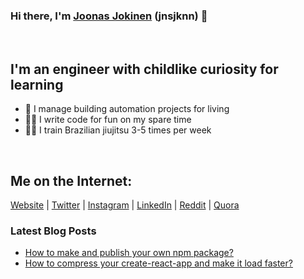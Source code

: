 ### Hi there, I'm [Joonas Jokinen](https://joonasjokinen.fi) (jnsjknn) 👋

<br/>

## I'm an engineer with childlike curiosity for learning
- 💼 I manage building automation projects for living
- 👨‍💻 I write code for fun on my spare time
- 🤼‍♂️ I train Brazilian jiujitsu 3-5 times per week

<br/>

## Me on the Internet:

[Website](https://joonasjokinen.fi) | [Twitter](https://twitter.com/jnsjknn) | [Instagram](https://instagram.com/jnsjknn.dev) | [LinkedIn](https://www.linkedin.com/in/joonasjokinen/) | [Reddit](https://reddit.com/u/jnsjknn) | [Quora](https://www.quora.com/profile/Joonas-Jokinen-6)

### Latest Blog Posts
<!-- BLOG-POST-LIST:START -->
- [How to make and publish your own npm package?](https://joonasjokinen.fi/blog/how-to-make-and-publish-npm-package)
- [How to compress your create-react-app and make it load faster?](https://joonasjokinen.fi/blog/compress-create-react-app-make-it-faster)
<!-- BLOG-POST-LIST:END -->